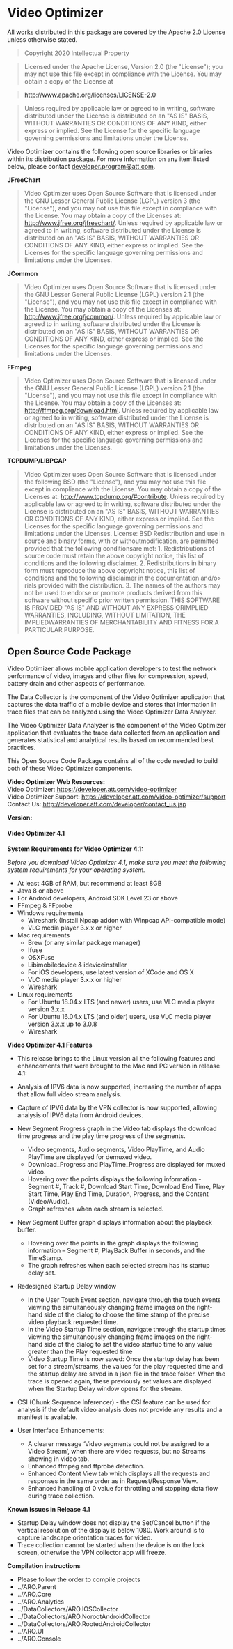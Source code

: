 
# Video Optimizer

All works distributed in this package are covered by the Apache 2.0 License unless otherwise stated.

> Copyright 2020
Intellectual Property

> Licensed under the Apache License, Version 2.0 (the "License");
> you may not use this file except in compliance with the License.
> You may obtain a copy of the License at

> http://www.apache.org/licenses/LICENSE-2.0

> Unless required by applicable law or agreed to in writing, software
> distributed under the License is distributed on an "AS IS" BASIS,
> WITHOUT WARRANTIES OR CONDITIONS OF ANY KIND, either express or implied.
> See the License for the specific language governing permissions and
> limitations under the License.

Video Optimizer contains the following open source libraries or binaries within its distribution package.  For more information on any item listed below, please contact developer.program@att.com.


**JFreeChart**  
> Video Optimizer uses Open Source Software that is licensed under the GNU Lesser General Public License (LGPL) version 3 (the "License"), and you may not use this file except in compliance with the License. You may obtain a copy of the Licenses at: http://www.jfree.org/jfreechart/. Unless required by applicable law or agreed to in writing, software distributed under the License is distributed on an "AS IS" BASIS, WITHOUT WARRANTIES OR CONDITIONS OF ANY KIND, either express or implied. See the Licenses for the specific language governing permissions and limitations under the Licenses.  

**JCommon**  
> Video Optimizer uses Open Source Software that is licensed under the GNU Lesser General Public License (LGPL) version 2.1 (the "License"), and you may not use this file except in compliance with the License. You may obtain a copy of the Licenses at: http://www.jfree.org/jcommon/. Unless required by applicable law or agreed to in writing, software distributed under the License is distributed on an "AS IS" BASIS, WITHOUT WARRANTIES OR CONDITIONS OF ANY KIND, either express or implied. See the Licenses for the specific language governing permissions and limitations under the Licenses.  

**FFmpeg**  
> Video Optimizer uses Open Source Software that is licensed under the GNU Lesser General Public License (LGPL) version 2.1 (the "License"), and you may not use this file except in compliance with the License. You may obtain a copy of the Licenses at: http://ffmpeg.org/download.html. Unless required by applicable law or agreed to in writing, software distributed under the License is distributed on an "AS IS" BASIS, WITHOUT WARRANTIES OR CONDITIONS OF ANY KIND, either express or implied. See the Licenses for the specific language governing permissions and limitations under the Licenses.  

**TCPDUMP/LIBPCAP**  
> Video Optimizer uses Open Source Software that is licensed under the following BSD (the "License"), and you may not use this file except in compliance with the License. You may obtain a copy of the Licenses at: http://www.tcpdump.org/#contribute. Unless required by applicable law or agreed to in writing, software distributed under the License is distributed on an "AS IS" BASIS, WITHOUT WARRANTIES OR CONDITIONS OF ANY KIND, either express or implied. See the Licenses for the specific language governing permissions and limitations under the Licenses. License: BSD Redistribution and use in source and binary forms, with or withoutmodification, are permitted provided that the following conditionsare met: 1. Redistributions of source code must retain the above copyright notice, this list of conditions and the following disclaimer. 2. Redistributions in binary form must reproduce the above copyright notice, this list of conditions and the following disclaimer in the documentation and/o> rials provided with the distribution. 3. The names of the authors may not be used to endorse or promote products derived from this software without specific prior written permission.  THIS SOFTWARE IS PROVIDED "AS IS" AND WITHOUT ANY EXPRESS ORIMPLIED WARRANTIES, INCLUDING, WITHOUT LIMITATION, THE IMPLIEDWARRANTIES OF MERCHANTABILITY AND FITNESS FOR A PARTICULAR PURPOSE.  


## Open Source Code Package

Video Optimizer allows mobile application developers to test the network performance of video, images and other files for compression, speed, battery drain and other aspects of performance.

The Data Collector is the component of the Video Optimizer application that captures the data traffic of a mobile device and stores that information in trace files that can be analyzed using the Video Optimizer Data Analyzer.

The Video Optimizer Data Analyzer is the component of the Video Optimizer application that evaluates the trace data collected from an application and generates statistical and analytical results based on recommended best practices.

This Open Source Code Package contains all of the code needed to build both of these Video Optimizer components.


**Video Optimizer Web Resources:**  
Video Optimizer: https://developer.att.com/video-optimizer<br/>
Video Optimizer Support: https://developer.att.com/video-optimizer/support<br/>
Contact Us: http://developer.att.com/developer/contact_us.jsp<br/>


**Version:**  
#### Video Optimizer 4.1

**System Requirements for Video Optimizer 4.1:**

*Before you download Video Optimizer 4.1, make sure you meet the following system requirements for your operating system.*

- At least 4GB of RAM, but recommend at least 8GB
- Java 8 or above
- For Android developers, Android SDK Level 23 or above
- FFmpeg & FFprobe
- Windows requirements
  - Wireshark (Install Npcap addon with Winpcap API-compatible mode)
  - VLC media player 3.x.x or higher
- Mac requirements
  - Brew (or any similar package manager)
  - Ifuse
  - OSXFuse
  - Libimobiledevice & ideviceinstaller
  - For iOS developers, use latest version of XCode and OS X
  - VLC media player 3.x.x or higher
  - Wireshark
- Linux requirements
  - For Ubuntu 18.04.x LTS (and newer) users, use VLC media player version 3.x.x
  - For Ubuntu 16.04.x LTS (and older) users, use VLC media player version 3.x.x up to 3.0.8
  - Wireshark



**Video Optimizer 4.1 Features**
- This release brings to the Linux version all the following features and enhancements that were brought to the Mac and PC version in release 4.1:

- Analysis of IPV6 data is now supported, increasing the number of apps that allow full video stream analysis.

- Capture of IPV6 data by the VPN collector is now supported, allowing analysis of IPV6 data from Android devices.

- New Segment Progress graph in the Video tab displays the download time progress and the play time progress of the segments.
  - Video segments, Audio segments, Video PlayTime, and Audio PlayTime are displayed for demuxed video.
  -	Download_Progress and PlayTime_Progress are displayed for muxed video.
  - Hovering over the points displays the following information - Segment #, Track #, Download Start Time, Download End Time, Play Start Time, Play End Time, Duration, Progress, and the Content (Video/Audio).
  -	Graph refreshes when each stream is selected.

- New Segment Buffer graph displays information about the playback buffer.          
  - Hovering over the points in the graph displays the following information – Segment #, PlayBack Buffer in seconds, and the TimeStamp.
  - The graph refreshes when each selected stream has its startup delay set.
- Redesigned Startup Delay window
  -	In the User Touch Event section, navigate through the touch events viewing the simultaneously changing frame images on the right-hand side of the dialog to choose the time stamp of the precise video playback requested time.
  -	In the Video Startup Time section, navigate through the startup times viewing the simultaneously changing frame images on the right-hand side of the dialog to set the video startup time to any value greater than the Play requested time
  -	Video Startup Time is now saved:  Once the startup delay has been set for a stream/streams, the values for the play requested time and the startup delay are saved in a json file in the trace folder.  When the trace is opened again, these previously set values are displayed when the Startup Delay window opens for the stream.

- CSI (Chunk Sequence Inferencer) - the CSI feature can be used for analysis if the default video analysis does not provide any results and a manifest is available.

- User Interface Enhancements:
  -	A clearer message ‘Video segments could not be assigned to a Video Stream’, when there are video requests, but no Streams showing in video tab.
  -	Enhanced ffmpeg and ffprobe detection.
  -	Enhanced Content View tab which displays all the requests and responses in the same order as in Request/Response View.
  - Enhanced handling of 0 value for throttling and stopping data flow during trace collection.


**Known issues in Release 4.1**

- Startup Delay window does not display the Set/Cancel button if the vertical resolution of the display is below 1080.  Work around is to capture landscape orientation traces for video.
-	Trace collection cannot be started when the device is on the lock screen, otherwise the VPN collector app will freeze.

**Compilation instructions**
+ Please follow the order to compile projects
+ ../ARO.Parent
+ ../ARO.Core
+ ../ARO.Analytics
+ ../DataCollectors/ARO.IOSCollector
+ ../DataCollectors/ARO.NorootAndroidCollector
+ ../DataCollectors/ARO.RootedAndroidCollector
+ ../ARO.UI
+ ../ARO.Console
